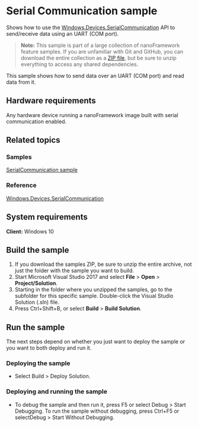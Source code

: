 # Serial Communication sample

Shows how to use the [Windows.Devices.SerialCommunication](http://docs.nanoframework.net/api/Windows.Devices.SerialCommunication.html) API to send/receive data using an UART (COM port).

> **Note:** This sample is part of a large collection of nanoFramework feature samples. 
> If you are unfamiliar with Git and GitHub, you can download the entire collection as a 
> [ZIP file](https://github.com/nanoframework/Samples/archive/master.zip), but be 
> sure to unzip everything to access any shared dependencies. 
<!-- For more info on working with the ZIP file, 
> the samples collection, and GitHub, see [Get the UWP samples from GitHub](https://aka.ms/ovu2uq). 
> For more samples, see the [Samples portal](https://aka.ms/winsamples) on the Windows Dev Center.  -->

This sample shows how to send data over an UART (COM port) and read data from it.

## Hardware requirements

Any hardware device running a nanoFramework image built with serial communication enabled.


## Related topics

### Samples

[SerialCommunication sample](/SerialCommunication)

### Reference

[Windows.Devices.SerialCommunication](http://docs.nanoframework.net/api/Windows.Devices.SerialCommunication.html)

<!-- [nanoFramework app samples]() -->

## System requirements

**Client:** Windows 10

## Build the sample

1. If you download the samples ZIP, be sure to unzip the entire archive, not just the folder with the sample you want to build. 
2. Start Microsoft Visual Studio 2017 and select **File** \> **Open** \> **Project/Solution**.
3. Starting in the folder where you unzipped the samples, go to the subfolder for this specific sample. Double-click the Visual Studio Solution (.sln) file.
4. Press Ctrl+Shift+B, or select **Build** \> **Build Solution**.

## Run the sample

The next steps depend on whether you just want to deploy the sample or you want to both deploy and run it.

### Deploying the sample

- Select Build > Deploy Solution. 

### Deploying and running the sample

- To debug the sample and then run it, press F5 or select Debug >  Start Debugging. To run the sample without debugging, press Ctrl+F5 or selectDebug > Start Without Debugging. 
